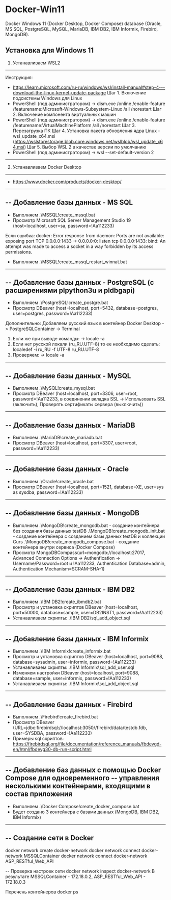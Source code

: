 # Docker-Win11
Docker Windows 11 (Docker Desktop, Docker Compose) database (Oracle, MS SQL, PostgreSQL, MySQL, MariaDB, IBM DB2, IBM Informix, Firebird, MongoDB).

Установка для Windows 11
----------------------------------------
1) Устанавливаем WSL2
----------------------------------------
Инструкция:
- https://learn.microsoft.com/ru-ru/windows/wsl/install-manual#step-4---download-the-linux-kernel-update-package
Шаг 1. Включение подсистемы Windows для Linux
- PowerShell (под администратором) -> dism.exe /online /enable-feature /featurename:Microsoft-Windows-Subsystem-Linux /all /norestart
Шаг 2. Включение компонента виртуальных машин
- PowerShell (под администратором) -> dism.exe /online /enable-feature /featurename:VirtualMachinePlatform /all /norestart
Шаг 3. Перезагрузка ПК
Шаг 4. Установка пакета обновления ядра Linux - wsl_update_x64.msi (https://wslstorestorage.blob.core.windows.net/wslblob/wsl_update_x64.msi)
Шаг 5. Выбор WSL 2 в качестве версии по умолчанию
- PowerShell (под администратором) -> wsl --set-default-version 2

----------------------------------------
2) Устанавливаем Docker Desktop
----------------------------------------
- https://www.docker.com/products/docker-desktop/

--------------------------------------------------------------------------
-- Добавление базы данных - MS SQL
--------------------------------------------------------------------------
- Выполняем .\MSSQL\!create_mssql.bat
- Просмотр Microsoft SQL Server Management Studio 19 (host=localhost, user=sa, password=!Aa112233)

Если ошибка:
docker: Error response from daemon: Ports are not available: exposing port TCP 0.0.0.0:1433 -> 0.0.0.0:0:
listen tcp 0.0.0.0:1433: bind: An attempt was made to access a socket in a way forbidden by its access permissions.
- Выполняем .\MSSQL\!create_mssql_restart_winnat.bat

-----------------------------------------------------------------------------
-- Добавление базы данных - PostgreSQL (с расширениями plpython3u и pldbgapi)
-----------------------------------------------------------------------------
- Выполняем .\PostgreSQL\!create_postgre.bat
- Просмотр DBeaver (host=localhost, port=5432, database=postgres, user=postgres, password=!Aa112233)

Дополнительно:
Добавляем русский язык в контейнер Docker Desktop -> PostgreSQLContainer -> Terminal
1) Если же при выводе команды: -> locale -a
2) Если нет русской локали (ru_RU.UTF-8) то ее необходимо сделать: localedef -i ru_RU -f UTF-8 ru_RU.UTF-8
3) Проверяем: -> locale -a

----------------------------------------------------------------------------
-- Добавление базы данных - MySQL
----------------------------------------------------------------------------
- Выполняем .\MySQL\!create_mysql.bat
- Просмотр DBeaver (host=localhost, port=3306, user=root, password=!Aa112233,
                    в соединении вкладка SSL -> Использовать SSL (включить), Проверять сертификаты сервера (выключить))

----------------------------------------------------------------------------
-- Добавление базы данных - MariaDB
----------------------------------------------------------------------------
- Выполняем .\MariaDB\!create_mariadb.bat
- Просмотр DBeaver (host=localhost, port=3307, user=root, password=!Aa112233)

----------------------------------------------------------------------------
-- Добавление базы данных - Oracle
----------------------------------------------------------------------------
- Выполняем .\Oracle\!create_oracle.bat
- Просмотр DBeaver (host=localhost, port=1521, database=XE, user=sys as sysdba, password=!Aa112233)

----------------------------------------------------------------------------
-- Добавление базы данных - MongoDB
----------------------------------------------------------------------------
- Выполняем
  .\MongoDB\!create_mongodb.bat - создание контейнера без создания базы данных testDB
  .\MongoDB\!create_mongodb_init.bat - создание контейнера c созданием базы данных testDB и коллекции Curs
  .\MongoDB\!create_mongodb_compose.bat - создание контейнера внутри сервиса (Docker Compose)
- Просмотр MongoDBCompass(url=mongodb://localhost:27017, Advanced Connection Options -> Authenfication -> Username/Password=root и !Aa112233, Authentication Database=admin, Authentication Mechanism=SCRAM-SHA-1)

----------------------------------------------------------------------------
-- Добавление базы данных - IBM DB2
----------------------------------------------------------------------------
- Выполняем .\IBM DB2\!create_ibmdb2.bat
- Просмотр и установка скриптов DBeaver (host=localhost, port=50000, database=sample, user=DB2INST1, password=!Aa112233)
- Устанавливаем скрипты: .\IBM DB2\sql_add_object.sql

----------------------------------------------------------------------------
-- Добавление базы данных - IBM Informix
----------------------------------------------------------------------------
- Выполняем .\IBM Informix\!create_informix.bat
- Просмотр и установка скриптов DBeaver (host=localhost, port=9088, database=sysadmin, user=informix, password=!Aa112233)
- Устанавливаем скрипты: .\IBM Informix\sql_add_user.sql
- Изменяем настройки DBeaver (host=localhost, port=9088, database=sample, user=informix, password=!Aa112233)
- Устанавливаем скрипты: .\IBM Informix\sql_add_object.sql

----------------------------------------------------------------------------
-- Добавление базы данных - Firebird
----------------------------------------------------------------------------
- Выполняем .\Firebird\!create_firebird.bat
- Просмотр DBeaver (URL=jdbc:firebirdsql://localhost:3050//firebird/data/testdb.fdb, user=SYSDBA, password=!Aa112233)
- Примеры sql скриптов: https://firebirdsql.org/file/documentation/reference_manuals/fbdevgd-en/html/fbdevg30-db-run-script.html

----------------------------------------------------------------------------
-- Добавление баз данных с помощью Docker Compose для одновременного
-- управления несколькими контейнерами, входящими в состав приложения
----------------------------------------------------------------------------
- Выполняем .\Docker Compose\!create_docker_compose.bat
- Будет создано 3 контейнера с базами данных (MongoDB, IBM DB2, IBM Informix)

----------------------------------------------------------------------------
-- Создание сети в Docker
----------------------------------------------------------------------------
docker network create docker-network
docker network connect docker-network MSSQLContainer
docker network connect docker-network ASP_RESTful_Web_API

-- Проверка настроек сети
docker network inspect docker-network
В результате MSSQLContainer - 172.18.0.2, ASP_RESTful_Web_API - 172.18.0.3

Перечень контейнеров
docker ps